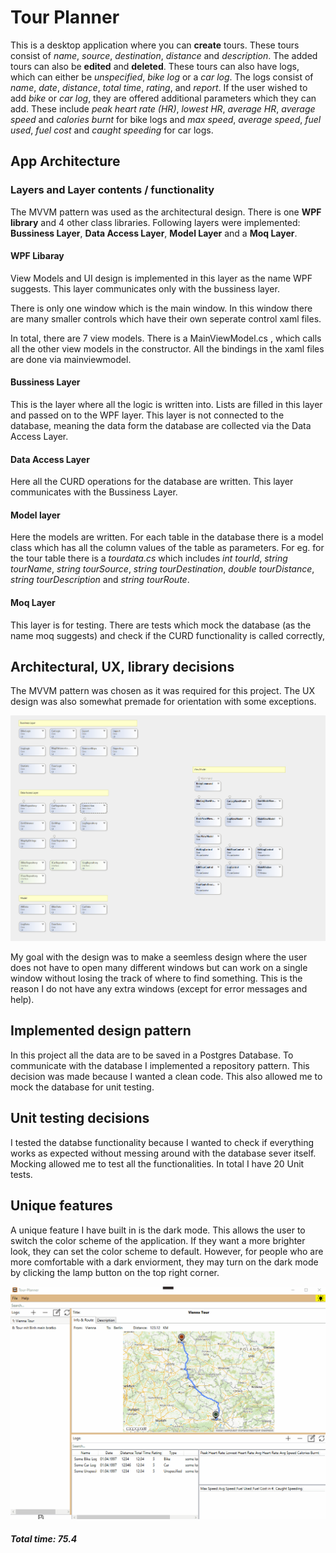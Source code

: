 # Tour Planner
This is a desktop application where you can **create** tours. These tours consist of *name*, *source*, *destination*, *distance* and *description*. The added tours can also be **edited** and **deleted**. These tours can also have logs, which can either be *unspecified*, *bike log* or a *car log*. The logs consist of *name*, *date*, *distance*, *total time*, *rating*, and *report*. If the user wished to add *bike* or *car log*, they are offered additional parameters which they can add. These include *peak heart rate (HR)*, *lowest HR*, *average HR*, *average speed* and *calories burnt* for bike logs and *max speed*, *average speed*, *fuel used*, *fuel cost* and *caught speeding* for car logs.

## App Architecture

### Layers and Layer contents / functionality

The MVVM pattern was used as the architectural design. There is one **WPF library** and 4 other class libraries. Following layers were implemented: **Bussiness Layer**, **Data Access Layer**, **Model Layer** and a **Moq Layer**.

#### WPF Libaray
View Models and UI design is implemented in this layer as the name WPF suggests. This layer communicates only with the bussiness layer. 

There is only one window which is the main window. In this window there are many smaller controls which have their own seperate control xaml files. 

In total, there are 7 view models. There is a MainViewModel.cs , which calls all the other view models in the constructor. All the bindings in the xaml files are done via mainviewmodel. 

#### Bussiness Layer
This is the layer where all the logic is written into. Lists are filled in this layer and passed on to the WPF layer. This layer is not connected to the database, meaning the data form the database are collected via the Data Access Layer.

#### Data Access Layer

Here all the CURD operations for the database are written. This layer communicates with the Bussiness Layer.

#### Model layer

Here the models are written. For each table in the database there is a model class which has all the column values of the table as parameters. For eg. for the tour table there is a *tourdata.cs* which includes *int tourId*, *string tourName*, *string tourSource*, *string tourDestination*, *double tourDistance*, *string tourDescription* and *string tourRoute*.


#### Moq Layer 

This layer is for testing. There are tests which mock the database (as the name moq suggests) and check if the CURD functionality is called correctly,

## Architectural, UX, library decisions

The MVVM pattern was chosen as it was required for this project. The UX design was also somewhat premade for orientation with some exceptions.

![Class diagram](https://github.com/TheWaII/TourManager/blob/feature/img/readme/classDiagram.png)


My goal with the design was to make a seemless design where the user does not have to open many different windows but can work on a single window without losing the track of where to find something. This is the reason I do not have any extra windows (except for error messages and help). 

## Implemented design pattern 

In this project all the data are to be saved in a Postgres Database. To communicate with the database I implemented a repository pattern. This decision was made because I wanted a clean code. This also allowed me to mock the database for unit testing.

## Unit testing decisions
I tested the databse functionality because I wanted to check if everything works as expected without messing around with the database sever itself. Mocking allowed me to test all the functionalities. In total I have 20 Unit tests.

## Unique features
A unique feature I have built in is the dark mode. This allows the user to switch the color scheme of the application. If they want a more brighter look, they can set the color scheme to default. However, for people who are more comfortable with a dark enviorment, they may turn on the dark mode by clicking the lamp button on the top right corner. 

![Dark mode](https://github.com/TheWaII/TourManager/blob/feature/img/readme/darkmode.gif) 


##### Total time:  75.4
